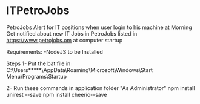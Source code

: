 # ITPetroJobs
PetroJobs Alert for IT positions when user login to his machine at Morning 
Get notified about new IT Jobs in PetroJobs listed in https://www.petrojobs.om at computer startup

Requirements:
-NodeJS to be Installed 

Steps 
1- Put the bat file in 
C:\Users\*****\AppData\Roaming\Microsoft\Windows\Start Menu\Programs\Startup

2-
Run these commands in application folder "As Administrator"
npm install unirest --save
npm install cheerio--save
